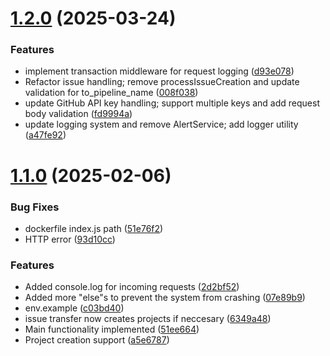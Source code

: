 # [1.2.0](https://github.com/governify/ZH2GH/compare/v1.1.0...v1.2.0) (2025-03-24)


### Features

* implement transaction middleware for request logging ([d93e078](https://github.com/governify/ZH2GH/commit/d93e0785c4e1e8a0547a9f12047c3d2b914f780b))
* Refactor issue handling; remove processIssueCreation and update validation for to_pipeline_name ([008f038](https://github.com/governify/ZH2GH/commit/008f0387b9840d2181973e01e3a944212f4de0c0))
* update GitHub API key handling; support multiple keys and add request body validation ([fd9994a](https://github.com/governify/ZH2GH/commit/fd9994a66a7b2c65acfb56f384e7d55ea56ffc08))
* update logging system and remove AlertService; add logger utility ([a47fe92](https://github.com/governify/ZH2GH/commit/a47fe921a7f1b3c2f6443a1bbdb31a06a7f96d33))



# [1.1.0](https://github.com/governify/ZH2GH/compare/51ee6643fba17711f7b563fd61ba5d15135f9e08...v1.1.0) (2025-02-06)


### Bug Fixes

* dockerfile index.js path ([51e76f2](https://github.com/governify/ZH2GH/commit/51e76f22fd8eb0401a2410d86ac9ec2aa7ba77a9))
* HTTP error ([93d10cc](https://github.com/governify/ZH2GH/commit/93d10cc34f54512d3ebd3a022da5e9950945e779))


### Features

* Added console.log for incoming requests ([2d2bf52](https://github.com/governify/ZH2GH/commit/2d2bf52b53f67e41bc829a22e1499f54104dcc25))
* Added more "else"s to prevent the system from crashing ([07e89b9](https://github.com/governify/ZH2GH/commit/07e89b9d7e15c32de23bdf1e01e7b7266273a5ce))
* env.example ([c03bd40](https://github.com/governify/ZH2GH/commit/c03bd40a576759c03028c4439540580895db10ea))
* issue transfer now creates projects if neccesary ([6349a48](https://github.com/governify/ZH2GH/commit/6349a4804a6d1ed9ab25dc43e87b6845c102825c))
* Main functionality implemented ([51ee664](https://github.com/governify/ZH2GH/commit/51ee6643fba17711f7b563fd61ba5d15135f9e08))
* Project creation support ([a5e6787](https://github.com/governify/ZH2GH/commit/a5e678749e9f6af98b1b6130958431fcde7bcc66))



